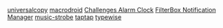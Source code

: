 [universalcopy](https://play.google.com/store/apps/details?id=com.camel.corp.universalcopy)
[macrodroid](https://play.google.com/store/apps/details?id=com.arlosoft.macrodroid)
[](https://play.google.com/store/apps/details?id=com.garageapp.alarmchallenges)
[Challenges Alarm Clock](https://play.google.com/store/apps/details?id=com.garageapp.alarmchallenges)
[FilterBox Notification Manager](https://play.google.com/store/apps/details?id=com.catchingnow.np)
[music-strobe](https://music-strobe.en.aptoide.com/app)
[taptap](https://taptap-global.en.uptodown.com/android)
[typewise](https://apps.apple.com/us/app/typewise-custom-keyboard/id1470215025?mt=8)
[]()
[]()
[]()
[]()
[]()
[]()
[]()
[]()
[]()
[]()
[]()
[]()
[]()
[]()
